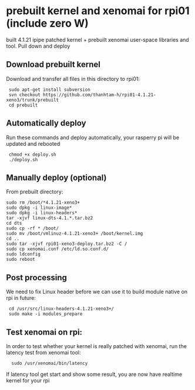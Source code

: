 # prebuilt kernel and xenomai for rpi01 (include zero W)
built 4.1.21 ipipe patched kernel + prebuilt xenomai user-space libraries and tool. Pull down and deploy

Download prebuilt kernel
------------
Download and transfer all files in this directory to rpi01:

     sudo apt-get install subversion
     svn checkout https://github.com/thanhtam-h/rpi01-4.1.21-xeno3/trunk/prebuilt
     cd prebuilt
     
Automatically deploy
------------
Run these commands and deploy automatically, your rasperry pi will be updated and rebooted 
	
	 chmod +x deploy.sh
	 ./deploy.sh
	 
Manually deploy (optional)
------------
From prebuilt directory:

	sudo rm /boot/*4.1.21-xeno3+
	sudo dpkg -i linux-image*
	sudo dpkg -i linux-headers*
	tar -xjvf linux-dts-4.1.*.tar.bz2
	cd dts
	sudo cp -rf * /boot/
	sudo mv /boot/vmlinuz-4.1.21-xeno3+ /boot/kernel.img
	cd ..
	sudo tar -xjvf rpi01-xeno3-deploy.tar.bz2 -C /
	sudo cp xenomai.conf /etc/ld.so.conf.d/
	sudo ldconfig
	sudo reboot
     
Post processing
------------ 
We need to fix Linux header before we can use it to build module native on rpi in future:

	 cd /usr/src/linux-headers-4.1.21-xeno3+/
	 sudo make -i modules_prepare
	 
Test xenomai on rpi:
------------   
In order to test whether your kernel is really patched with xenomai, run the latency test from xenomai tool:

      sudo /usr/xenomai/bin/latency
If latency tool get start and show some result, you are now have realtime kernel for your rpi
